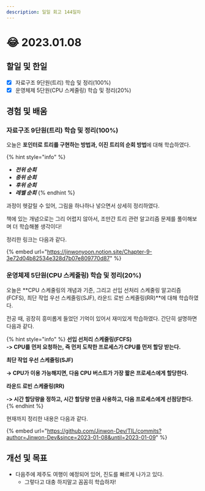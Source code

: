 ```yaml
---
description: 일일 회고 144일차
---
```


# 😂 2023.01.08

## 할일 및 한일&#x20;

* [x] 자료구조 9단원(트리) 학습 및 정리(100%)&#x20;
* [x] 운영체제 5단원(CPU 스케줄링) 학습 및 정리(20%)&#x20;

## 경험 및 배움&#x20;

### 자료구조 9단원(트리) 학습 및 정리(100%)&#x20;

오늘은 **포인터로 트리를 구현하는 방법과, 이진 트리의 순회 방법**에 대해 학습하였다.

{% hint style="info" %}
* _**전위 순회**_
* _**중위 순회**_
* _**후위 순회**_
* _**레벨 순회**_
{% endhint %}

과정이 헷갈릴 수 있어, 그림을 하나하나 넣으면서 상세히 정리하였다.

책에 있는 개념으로는 그리 어렵지 않아서, 조만간 트리 관련 알고리즘 문제를 풀이해보며 더 학습해볼 생각이다!

정리한 링크는 다음과 같다.

{% embed url="https://jinwonyoon.notion.site/Chapter-9-3e72d04b82534e328d7b07e809770d87" %}

### 운영체제 5단원(CPU 스케줄링) 학습 및 정리(20%)&#x20;

오늘은 **CPU 스케줄링의 개념과 기준, 그리고 선입 선처리 스케줄링 알고리즘(FCFS), 최단 작업 우선 스케줄링(SJF), 라운드 로빈 스케줄링(RR)**에 대해 학습하였다.

전공 때, 굉장히 흥미롭게 들었던 기억이 있어서 재미있게 학습하였다. 간단히 설명하면 다음과 같다.

{% hint style="info" %}
**선입 선처리 스케줄링(FCFS)**\
**-> CPU를 먼저 요청하는, 즉 먼저 도착한 프로세스가 CPU를 먼저 할당 받는다.**

&#x20;

**최단 작업 우선 스케줄링(SJF)**

**-> CPU가 이용 가능해지면, 다음 CPU 버스트가 가장 짧은 프로세스에게 할당한다.**

&#x20;

**라운드 로빈 스케줄링(RR)**

**-> 시간 할당량을 정하고, 시간 할당량 만큼 사용하고, 다음 프로세스에게 선점당한다.**
{% endhint %}

현재까지 정리한 내용은 다음과 같다.&#x20;

{% embed url="https://github.com/Jinwon-Dev/TIL/commits?author=Jinwon-Dev&since=2023-01-08&until=2023-01-09" %}

## 개선 및 목표&#x20;

* 다음주에 제주도 여행이 예정되어 있어, 진도를 빠르게 나가고 있다.&#x20;
  * 그렇다고 대충 하지말고 꼼꼼히 학습하자!&#x20;

